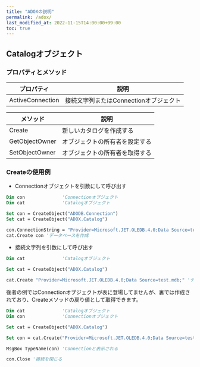 ```yaml
---
title: "ADOXの説明"
permalink: /adox/
last_modified_at: 2022-11-15T14:00:00+09:00
toc: true
---
```



## Catalogオブジェクト

### プロパティとメソッド

|プロパティ|説明|
|---|---|
|ActiveConnection|接続文字列またはConnectionオブジェクト|

|メソッド|説明|
|---|---|
|Create|新しいカタログを作成する|
|GetObjectOwner|オブジェクトの所有者を設定する|
|SetObjectOwner|オブジェクトの所有者を取得する|

### Createの使用例

- Connectionオブジェクトを引数にして呼び出す

```vb
Dim con              'Connectionオブジェクト
Dim cat              'Catalogオブジェクト

Set con = CreateObject("ADODB.Connection")
Set cat = CreateObject("ADOX.Catalog")

con.ConnectionString = "Provider=Microsoft.JET.OLEDB.4.0;Data Source=test.mdb;"
cat.Create con 'データベースを作成

```

- 接続文字列を引数にして呼び出す

```vb
Dim cat              'Catalogオブジェクト

Set cat = CreateObject("ADOX.Catalog")

cat.Create "Provider=Microsoft.JET.OLEDB.4.0;Data Source=test.mdb;" 'データベースを作成

```

後者の例ではConnectionオブジェクトが表に登場してませんが、裏では作成されており、Createメソッドの戻り値として取得できます。

```vb
Dim cat              'Catalogオブジェクト
Dim con              'Connectionオブジェクト

Set cat = CreateObject("ADOX.Catalog")

Set con = cat.Create("Provider=Microsoft.JET.OLEDB.4.0;Data Source=test.mdb;") 'データベースを作成

MsgBox TypeName(con) 'Connectionと表示される

con.Close '接続を閉じる

```
